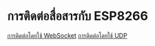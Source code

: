 # การติดต่อสื่อสารกับ ESP8266

[การติดต่อโดยใช้ WebSocket](esp82665-communication-websocket.md)
[การติดต่อโดยใช้ UDP](esp8266-communication-udp.md)